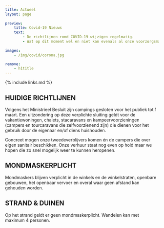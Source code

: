 ```yaml
---
title: Actueel
layout: page
    
preview:
    title: Covid-19 Nieuws
    text:
        - De richtlijnen rond COVID-19 wijzigen regelmatig. 
        - Wat op dit moment wel en niet kan evenals al onze voorzorgsmaatregelen en richtlijnen zetten we graag op een rijtje.
        
images: 
    - /img/covid/corona.jpg

remove:
    - h1title
---
```


{% include links.md %}

## HUIDIGE RICHTLIJNEN
Volgens het Ministrieel Besluit zijn campings gesloten voor het publiek tot 1 maart. Een uitzondering op deze verplichte sluiting geldt voor de vakantiewoningen, chalets, stacaravans en kampeervoorzieningen (campers en tourcaravans die zelfvoorzienend zijn) die dienen voor het gebruik door de eigenaar en/of diens huishouden.

Concreet mogen onze tweedeverblijvers komen én de campers die over eigen sanitair beschikken. Onze verhuur staat nog even op hold maar we hopen die zo snel mogelijk weer te kunnen heropenen.
 

## MONDMASKERPLICHT
Mondmaskers blijven verplicht in de winkels en de winkelstraten, openbare gebouwen,  het openbaar vervoer en overal waar geen afstand kan gehouden worden.


## STRAND & DUINEN
Op het strand geldt er geen mondmaskerplicht. Wandelen kan met maximum 4 personen.
